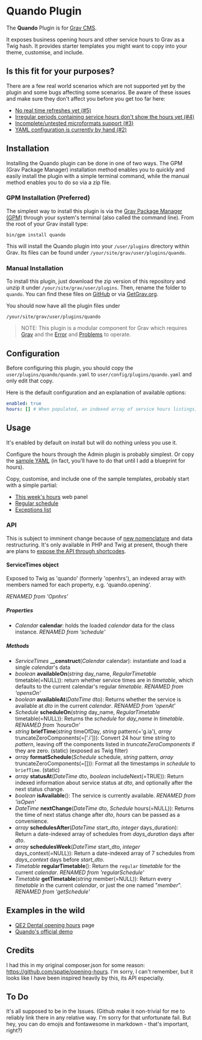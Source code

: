 # Quando Plugin

The **Quando** Plugin is for [Grav CMS](http://github.com/getgrav/grav).

It exposes business opening hours and other service hours to Grav as a Twig hash. It provides starter templates you might want to copy into your theme, customise, and include.

## Is this fit for your purposes?

There are a few real world scenarios which are not supported yet by the plugin and some bugs affecting some scenarios. Be aware of these issues and make sure they don't affect you before you get too far here:

* [No real time refreshes yet (#5)](https://github.com/hughbris/grav-plugin-quando/issues/5)
* [Irregular periods containing service hours don't show the hours yet (#4)](https://github.com/hughbris/grav-plugin-quando/issues/4)
* [Incomplete/untested microformats support (#3)](https://github.com/hughbris/grav-plugin-quando/issues/3)
* [YAML configuration is currently by hand (#2)](https://github.com/hughbris/grav-plugin-quando/issues/2)

## Installation

Installing the Quando plugin can be done in one of two ways. The GPM (Grav Package Manager) installation method enables you to quickly and easily install the plugin with a simple terminal command, while the manual method enables you to do so via a zip file.

### GPM Installation (Preferred)

The simplest way to install this plugin is via the [Grav Package Manager (GPM)](http://learn.getgrav.org/advanced/grav-gpm) through your system's terminal (also called the command line).  From the root of your Grav install type:

    bin/gpm install quando

This will install the Quando plugin into your `/user/plugins` directory within Grav. Its files can be found under `/your/site/grav/user/plugins/quando`.

### Manual Installation

To install this plugin, just download the zip version of this repository and unzip it under `/your/site/grav/user/plugins`. Then, rename the folder to `quando`. You can find these files on [GitHub](https://github.com/hughbris/grav-plugin-quando) or via [GetGrav.org](http://getgrav.org/downloads/plugins#extras).

You should now have all the plugin files under

    /your/site/grav/user/plugins/quando

> NOTE: This plugin is a modular component for Grav which requires [Grav](http://github.com/getgrav/grav) and the [Error](https://github.com/getgrav/grav-plugin-error) and [Problems](https://github.com/getgrav/grav-plugin-problems) to operate.

## Configuration

Before configuring this plugin, you should copy the `user/plugins/quando/quando.yaml` to `user/config/plugins/quando.yaml` and only edit that copy.

Here is the default configuration and an explanation of available options:

```yaml
enabled: true
hours: [] # When populated, an indexed array of service hours listings, a complex YAML structure best configured through the Admin dashboard (when the blueprint is done!). One of these listings should be called 'opening' if you want any of the templates to work out of the box.
```

## Usage

It's enabled by default on install but will do nothing unless you use it.

Configure the hours through the Admin plugin is probably simplest. Or copy the [sample YAML](data.sample.yaml) (in fact, you'll have to do that until I add a blueprint for hours).

Copy, customise, and include one of the sample templates, probably start with a simple partial:

* [This week's hours](templates/partials/panel_hours.html.twig) web panel
* [Regular schedule](templates/partials/hours.html.twig)
* [Exceptions list](templates/partials/hours_exceptions.html.twig)

### API

This is subject to imminent change because of [new nomenclature](https://github.com/hughbris/grav-plugin-quando/issues/6#issuecomment-397140502) and data restructuring. It's only available in PHP and Twig at present, though there are plans to [expose the API through shortcodes](https://github.com/hughbris/grav-plugin-quando/issues/7).

#### ServiceTimes object

Exposed to Twig as 'quando' (formerly 'openhrs'), an indexed array with members named for each property, e.g. 'quando.opening'.

_RENAMED from 'Opnhrs'_

##### Properties

* _Calendar_ **calendar**: holds the loaded _calendar_ data for the class instance. _RENAMED from 'schedule'_

##### Methods

* _ServiceTimes_ **__construct**(_Calendar_ calendar): instantiate and load a single _calendar_'s data
* _boolean_ **availableOn**(_string_ day_name, _RegularTimetable_ timetable(=NULL)): return whether service times are in _timetable_, which defaults to the current calendar's regular _timetable_. _RENAMED from 'opensOn'_
* _boolean_ **availableAt**(_DateTime_ dto): Returns whether the service is available at _dto_ in the current _calendar_. _RENAMED from 'openAt'_
* _Schedule_ **scheduleOn**(_string_ day_name, _RegularTimetable_ timetable(=NULL)): Returns the _schedule_ for _day_name_ in _timetable_. _RENAMED from 'hoursOn'_
* _string_ **briefTime**(_string_ timeOfDay, _string_ pattern(='g.ia'), _array_ truncateZeroComponents(=['.i'])): Convert 24 hour time string to _pattern_, leaving off the components listed in _truncateZeroComponents_ if they are zero. (static) (exposed as Twig filter)
* _array_ **formatSchedule**(_Schedule_ schedule,  _string_ pattern, _array_ truncateZeroComponents(=[])): Format all the timestamps in _schedule_ to `briefTime`. (static)
* _array_ **statusAt**(_DateTime_ dto, _boolean_ includeNext(=TRUE)): Return indexed information about service status at _dto_, and optionally after the next status change.
* _boolean_ **isAvailable**(): The service is currently available. _RENAMED from 'isOpen'_
* _DateTime_ **nextChange**(_DateTime_ dto, _Schedule_ hours(=NULL)): Returns the time of next status change after _dto_, _hours_ can be passed as a convenience.
* _array_ **schedulesAfter**(_DateTime_ start_dto, _integer_ days_duration): Return a date-indexed array of schedules from _days_duration_ days after _dto_.
* _array_ **schedulesWeek**(_DateTime_ start_dto, _integer_ days_context(=NULL)): Return a date-indexed array of 7 schedules from _days_context_ days before _start_dto_.
* _Timetable_ **regularTimetable**(): Return the `regular` _timetable_ for the current _calendar_. _RENAMED from 'regularSchedule'_
* _Timetable_ **getTimetable**(_string_ member(=NULL)): Return every _timetable_ in the current _calendar_, or just the one named "_member_". _RENAMED from 'getSchedule'_

## Examples in the wild

* [QE2 Dental opening hours](https://qe2dental.co.nz/about/opening) page
* [Quando's official demo](http://behold.metamotive.co.nz/quando)

## Credits

I had this in my original composer.json for some reason: https://github.com/spatie/opening-hours. I'm sorry, I can't remember, but it looks like I have been inspired heavily by this, its API especially.

## To Do

It's all supposed to be in the Issues. (Github make it non-trivial for me to reliably link there in any relative way. I'm sorry for that unfortunate fail. But hey, you can do emojis and fontawesome in markdown - that's important, right?)

